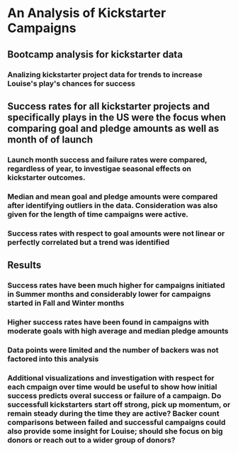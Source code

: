 # An Analysis of Kickstarter Campaigns
## Bootcamp analysis for kickstarter data
### Analizing kickstarter project data for trends to increase Louise's play's chances for success

## Success rates for all kickstarter projects and specifically plays in the US were the focus when comparing goal and pledge amounts as well as month of of launch
### Launch month success and failure rates were compared, regardless of year, to investigae seasonal effects on kickstarter outcomes.
### Median and mean goal and pledge amounts were compared after identifying outliers in the data. Consideration was also given for the length of time campaigns were active.
### Success rates with respect to goal amounts were not linear or perfectly correlated but a trend was identified

## Results
### Success rates have been much higher for campaigns initiated in Summer months and considerably lower for campaigns started in Fall and Winter months
### Higher success rates have been found in campaigns with moderate goals with high average and median pledge amounts
### Data points were limited and the number of backers was not factored into this analysis
### Additional visualizations and investigation with respect for each cmpaign over time would be useful to show how initial success predicts overal success or failure of a campaign. Do successfull kickstarters start off strong, pick up momentum, or remain steady during the time they are active? Backer count comparisons between failed and successful campaigns could also provide some insight for Louise; should she focus on big donors or reach out to a wider group of donors?
